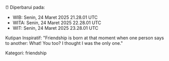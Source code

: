 ⏰ Diperbarui pada:
- WIB: Senin, 24 Maret 2025 21.28.01 UTC
- WITA: Senin, 24 Maret 2025 22.28.01 UTC
- WIT: Senin, 24 Maret 2025 23.28.01 UTC

Kutipan Inspiratif:
"Friendship is born at that moment when one person says to another: What! You too? I thought I was the only one."


Kategori: friendship

